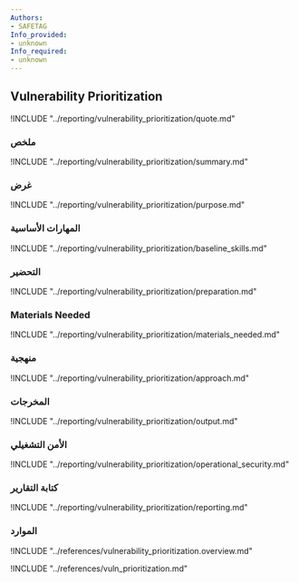 ```yaml
---
Authors:
- SAFETAG
Info_provided:
- unknown
Info_required:
- unknown
---
```


## Vulnerability Prioritization

!INCLUDE "../reporting/vulnerability_prioritization/quote.md"

### ملخص

!INCLUDE "../reporting/vulnerability_prioritization/summary.md"

### غرض

!INCLUDE "../reporting/vulnerability_prioritization/purpose.md"

### المهارات الأساسية

!INCLUDE "../reporting/vulnerability_prioritization/baseline_skills.md"

### التحضير

!INCLUDE "../reporting/vulnerability_prioritization/preparation.md"

### Materials Needed

!INCLUDE "../reporting/vulnerability_prioritization/materials_needed.md"

### منهجية

!INCLUDE "../reporting/vulnerability_prioritization/approach.md"

### المخرجات

!INCLUDE "../reporting/vulnerability_prioritization/output.md"

### الأمن التشغيلي

!INCLUDE "../reporting/vulnerability_prioritization/operational_security.md"

### كتابة التقارير

!INCLUDE "../reporting/vulnerability_prioritization/reporting.md"

### الموارد

!INCLUDE "../references/vulnerability_prioritization.overview.md"

!INCLUDE "../references/vuln_prioritization.md"